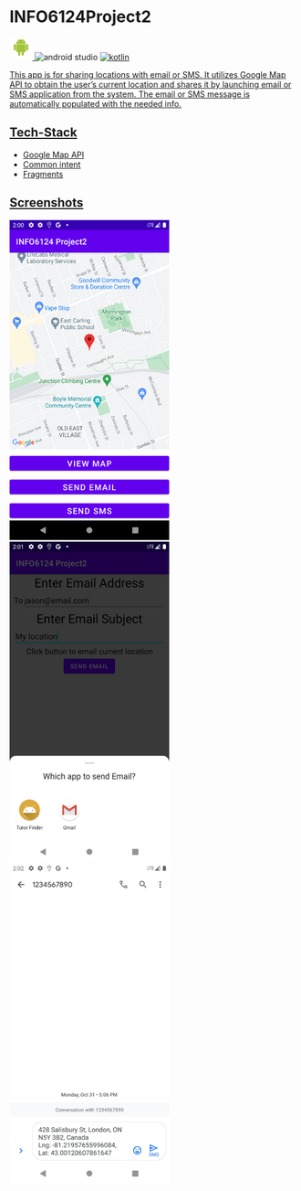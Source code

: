 # INFO6124Project2

<p>
<a href="https://developer.android.com" target="_blank" rel="noreferrer"> <img src="https://raw.githubusercontent.com/devicons/devicon/master/icons/android/android-original-wordmark.svg" alt="android" width="40" height="40"/> </a>
<img src="https://upload.wikimedia.org/wikipedia/commons/9/95/Android_Studio_Icon_3.6.svg" alt="android studio" width="40" height="40"/>
 <a href="https://kotlinlang.org" target="_blank" rel="noreferrer"> <img src="https://www.vectorlogo.zone/logos/kotlinlang/kotlinlang-icon.svg" alt="kotlin" width="40" height="40"/>
 </p>

This app is for sharing locations with email or SMS. It utilizes Google Map API to obtain the user’s current location and shares it by launching email or 
SMS application from the system. 
The email or SMS message is automatically populated with the needed info.

## Tech-Stack

* Google Map API
* Common intent
* Fragments

## Screenshots

<p float="left">
  <img src="./screenshots/6124-P2-1.png" width="280" style="border:5px white;"/>
  <img src="./screenshots/6124-P2-2.png" width="280" style="border:5px white;"/>  
  <img src="./screenshots/6124-P2-3.png" width="280" style="border:50px #000000;"/>  
</p>
